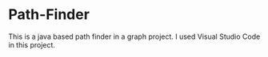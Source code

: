 # Path-Finder
This is a java based path finder in a graph project.
I used Visual Studio Code in this project.
